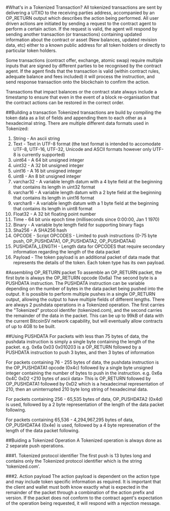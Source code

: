 #What's in a Tokenized Transaction?
All tokenized transactions are sent by delivering a UTXO to the receiving parties address, accompanied by an OP_RETURN output which describes the action being performed. All user driven actions are initiated by sending a request to the contract agent to perform a certain action. If the request is valid, the agent will respond by sending another transaction (or transactions) containing updated information about the contract or asset (New balances, updated revision data, etc) either to a known public address for all token holders or directly to particular token holders.

Some transactions (contract offer, exchange, atomic swap) require multiple inputs that are signed by different parties to be recognised by the contract agent. If the agent finds that the transaction is valid (within contract rules, adequate balance and fees included) it will process the instruction, and send response transaction onto the blockchain to confirm the action.

Transactions that impact balances or the contract state always include a timestamp to ensure that even in the event of a block re-organisation that the contract actions can be restored in the correct order.

##Building a transaction
Tokenized transactions are build by compiling the token data as a list of fields and appending them to each other as a hexadecimal string. There are multiple different data formats used in Tokenized:
1. String - An ascii string
2. Text - Text in UTF-8 format (the text format is intended to accomodate UTF-8, UTF-16, UTF-32, Unicode and ASCII formats however only UTF-8 is currently supported)
3. uint64 - A 64 bit unsigned integer
4. uint32 - A 32 bit unsigned integer
5. uint16 - A 16 bit unsigned integer
6. uint8 - An 8 bit unsigned integer
7. varchar32 - A variable length datum with a 4 byte field at the beginning that contains its length in uint32 format
8. varchar16 - A variable length datum with a 2 byte field at the beginning that contains its length in uint16 format
9. varchar8 - A variable length datum with a 1 byte field at the beginning that contains its length in uint8 format
10. Float32 - A 32 bit floating point number
11. Time - 64 bit unix epoch time (milliseconds since 0:00:00, Jan 1 1970)
12. Binary - A variable byte length field for supporting binary flags
13. Sha256 - A SHA256 hash
14. OPCODE - Script OPCODES - Limited to push instructions (0-75 byte push, OP_PUSHDATA1, OP_PUSHDATA2, OP_PUSHDATA4)
15. PUSHDATA_LENGTH - Length data for OPCODES that require secondary information regarding the length of the data packet
16. Payload - The token payload is an additional packet of data made that represents the details of the token. Each token type has its own payload.

#Assembling OP_RETURN packet
To assemble an OP_RETURN packet, the first byte is always the OP_RETURN opcode (0x6a)
The second byte is a PUSHDATA instruction. The PUSHDATA instruction can be variable depending on the number of bytes in the data packet being pushed into the output. It is possible to perform multiple pushes in a single OP_RETURN output, allowing the output to have multiple fields of different lengths. There are always 2 pushdata operations in a Tokenized operation. The first carries the "Tokenized" protocol identifer (tokenized.com), and the second carries the remainder of the data in the packet. This can be up to 99kB of data with the current BitcoinSV network capability, but will eventually allow contracts of up to 4GB to be built.

##Using PUSHDATA
For packets with less than 75 bytes of data, the pushdata instruction is simply a single byte containing the length of the packet.
e.g. 0x6a 0x03 0x010203 is a OP_RETURN followed by a PUSHDATA instruction to push 3 bytes, and then 3 bytes of information

For packets containing 76 - 255 bytes of data, the pushdata instruction is the OP_PUSHDATA1 opcode (0x4c) followed by a single byte unsigned integer containing the number of bytes to push in the instruction.
e.g. 0x6a 0x4C 0xD2 <210 bytes of ascii data>
This is OP_RETURN followed by OP_PUSHDATA1 followed by 0xD2 which is a hexadecimal representation of 210, then an uninterrupted 210 byte long string of hexadecimal data.

For packets containing 256 - 65,535 bytes of data, OP_PUSHDATA2 (0x4d) is used, followed by a 2 byte representation of the length of the data packet following.

For packets containing 65,536 - 4,294,967,295 bytes of data, OP_PUSHDATA4 (0x4e) is used, followed by a 4 byte represenation of the length of the data packet following.

##Buiding a Tokenized Operation
A Tokenized operation is always done as 2 separate push operations.

###1. Tokenized protocol identifier
The first push is 13 bytes long and contains only the Tokenized protocol identifier which is the string 'tokenized.com'.

###2. Action payload
The action payload is dependent on the action type and may include token specific information as required. It is important that the client and wallet must both know exactly what is expected in the remainder of the packet through a combination of the action prefix and version. If the packet does not conform to the contract agent's expectation of the operation being requested, it will respond with a rejection message.
